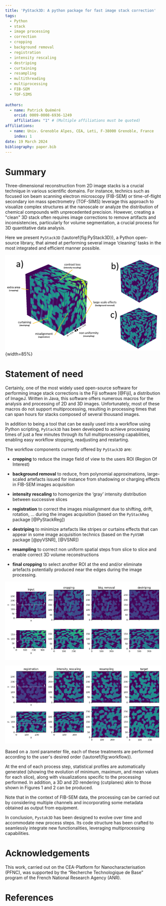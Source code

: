 ```yaml
---
title: 'PyStack3D: A python package for fast image stack correction'
tags:
  - Python
  - stack
  - image processing
  - correction
  - cropping
  - background removal
  - registration
  - intensity rescaling
  - destriping
  - curtaining
  - resampling
  - multithreading
  - multiprocessing
  - FIB-SEM
  - TOF-SIMS

authors:
  - name: Patrick Quéméré
    orcid: 0009-0008-6936-1249
    affiliation: "1" # (Multiple affiliations must be quoted)
affiliations:
  - name: Univ. Grenoble Alpes, CEA, Leti, F-38000 Grenoble, France
    index: 1
date: 19 March 2024
bibliography: paper.bib
---
```


# Summary

Three-dimensional reconstruction from 2D image stacks is a crucial technique in various scientific domains. For instance, technics such as focused ion beam scanning electron microscopy (FIB-SEM) or time-of-flight secondary ion mass spectrometry (TOF-SIMS) leverage this approach to visualize complex structures at the nanoscale or analyze the distribution of chemical compounds with unprecedented precision. However, creating a "clean" 3D stack often requires image corrections to remove artifacts and inconsistencies, particularly for volume segmentation, a crucial process for 3D quantitative data analysis.

Here we present ``PyStack3D`` (\autoref{fig:PyStack3D}), a Python open-source library, that aimed at performing several image ‘cleaning’ tasks in the most integrated and efficient manner possible.

![a) Synthetic stack with different types of defects. b) Corrected stack. c) Ground truth.\label{fig:PyStack3D}](../doc/_static/pystack3d.png){width=85%}

# Statement of need

Certainly, one of the most widely used open-source software for performing image stack corrections is the Fiji software [@Fiji], a distribution of ImageJ. Written in Java, this software offers numerous macros for the analysis and processing of 2D and 3D images. Unfortunately, most of these macros do not support multiprocessing, resulting in processing times that can span hours for stacks composed of several thousand images.

In addition to being a tool that can be easily used into a workflow using Python scripting, ``PyStack3D`` has been developed to achieve processing times of just a few minutes through its full multiprocessing capabilities, enabling easy workflow stopping, readjusting and restarting.

The workflow components currently offered by ``PyStack3D`` are:

* **cropping** to reduce the image field of view to the users ROI (Region Of Interest)

* **background removal** to reduce, from polynomial approximations, large-scaled artefacts issued for instance from shadowing or charging effects in FIB-SEM images acquisition

* **intensity rescaling** to homogenize the ‘gray’ intensity distribution between successive slices

* **registration** to correct the images misalignment due to shifting, drift, rotation, … during the images acquisition (based on the ``PyStackReg`` package [@PyStackReg])

* **destriping** to minimize artefacts like stripes or curtains effects that can appear in some image acquisition technics (based on the ``PyVSNR`` package [@pyVSNR], [@VSNR])

* **resampling** to correct non uniform spatial steps from slice to slice and enable correct 3D volume reconstructions

* **final cropping** to select another ROI at the end and/or eliminate artefacts potentially produced near the edges during the image processing.

![](../doc/_static/workflow_1.png)

![Cutplanes related to the different process steps issued from the Fig.1b stack correction.\label{fig:workflow}](../doc/_static/workflow_2.png)

Based on a .toml parameter file, each of these treatments are performed according to the user's desired order (\autoref{fig:workflow}).

At the end of each process step, statistical profiles are automatically generated (showing the evolution of minimum, maximum, and mean values for each slice), along with visualizations specific to the processing performed. In addition, a 3D and 2D rendering (cutplanes) akin to those shown in Figures 1 and 2 can be produced.

Note that in the context of FIB-SEM data, the processing can be carried out by considering multiple channels and incorporating some metadata obtained as output from equipment.

In conclusion, ``Pystak3D`` has been designed to evolve over time and accommodate new process steps. Its code structure has been crafted to seamlessly integrate new functionalities, leveraging multiprocessing capabilities.

# Acknowledgements

This work, carried out on the CEA-Platform for Nanocharacterisation (PFNC), was supported by the “Recherche Technologique de Base” program of the French National Research Agency (ANR).

# References